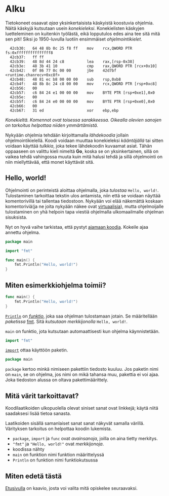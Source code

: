 # Alku
Tietokoneet osaavat _ajaa_ yksinkertaisista käskyistä koostuvia ohjelmia. Näitä käskyjä kutsutaan usein _konekieleksi_. Konekielisten käskyjen luetteleminen on kuitenkin työlästä, eikä lopputulos edes aina tee sitä mitä sen piti! Siksi jo 1950-luvulla luotiin ensimmäiset _ohjelmointikielet_.

```
  42cb30:	64 48 8b 0c 25 f8 ff 	mov    rcx,QWORD PTR fs:0xfffffffffffffff8
  42cb37:	ff ff 
  42cb39:	48 8d 44 24 c8       	lea    rax,[rsp-0x38]
  42cb3e:	48 3b 41 10          	cmp    rax,QWORD PTR [rcx+0x10]
  42cb42:	0f 86 77 0c 00 00    	jbe    42d7bf <runtime.chanrecv+0xc8f>
  42cb48:	48 81 ec b8 00 00 00 	sub    rsp,0xb8
  42cb4f:	48 8b 8c 24 c8 00 00 	mov    rcx,QWORD PTR [rsp+0xc8]
  42cb56:	00 
  42cb57:	c6 84 24 e1 00 00 00 	mov    BYTE PTR [rsp+0xe1],0x0
  42cb5e:	00 
  42cb5f:	c6 84 24 e0 00 00 00 	mov    BYTE PTR [rsp+0xe0],0x0
  42cb66:	00 
  42cb67:	31 ed                	xor    ebp,ebp
```
_Konekieltä. Komennot ovat toisessa sarakkeessa. Oikealla olevien sanojen on tarkoitus helpottaa niiden ymmärtämistä._

Nykyään ohjelmia tehdään kirjoittamalla _lähdekoodia_ jollain ohjelmointikielellä. Koodi voidaan muuttaa konekieleksi _kääntäjällä_ tai sitten voidaan käyttää _tulkkia_, joka tekee lähdekoodin kuvaamat asiat. Tähän oppaaseen on valittu kieli nimeltä __Go__, koska se on yksinkertainen, sillä on vaikea tehdä vahingossa muuta kuin mitä halusi tehdä ja sillä ohjelmointi on niin miellyttävää, että monet käyttävät sitä.

## Hello, world!
Ohjelmointi on perinteistä aloittaa ohjelmalla, joka _tulostaa_ `Hello, world!`. Tulostaminen tarkoittaa tekstin ulos antamista, niin että se voidaan näyttää komentorivillä tai tallentaa tiedostoon. Nykyään voi elää näkemättä koskaan komentoriviä(ja ne joita nykyään näkee ovat [virtuaalisia](https://en.wikipedia.org/wiki/Virtual_console)), mutta ohjelmoijalle tulostaminen on yhä helpoin tapa viestiä ohjelmalla ulkomaailmalle ohjelman sisuksista.

Nyt on hyvä vaihe tarkistaa, että pystyt [ajamaan koodia](setup.md). Kokeile ajaa annettu ohjelma.

```Go
package main

import "fmt"

func main() {
	fmt.Println("Hello, world!")
}

```

## Miten esimerkkiohjelma toimii?
```Go
func main() {
	fmt.Println("Hello, world!")
}
```
[`Println`](https://golang.org/pkg/fmt/#Println) on [_funktio_](funktio.md), joka saa ohjelman tulostamaan jotain. Se määritellään _paketissa_ [fmt](https://golang.org/pkg/fmt/). Sitä _kutsutaan_ _merkkijonolla_ `Hello, world!`.

`main` on funktio, jota kutsutaan automaattisesti kun ohjelma käynnistetään.

```Go
import "fmt"
```
[`import`](import.md) ottaa käyttöön paketin.

```Go
package main
```
`package` kertoo minkä nimiseen pakettiin tiedosto kuuluu. Jos paketin nimi on `main`, se on ohjelma, jos nimi on mikä tahansa muu, pakettia ei voi ajaa. Joka tiedoston alussa on oltava pakettimäärittely.

## Mitä värit tarkoittavat?
Koodilaatikoiden ulkopuolella olevat siniset sanat ovat linkkejä; käytä niitä saadaksesi lisää tietoa sanasta.

Laatikoiden sisällä samanlaiset sanat sanat näkyvät samalla värillä. Värityksen tarkoitus on helpottaa koodin lukemista.

- `package`, `import` ja `func` ovat _avainsanoja_, joilla on aina tietty merkitys.
- `"fmt"` ja `"Hello, world!"` ovat _merkkijonoja_.
- koodissa nähty
 - `main` on funktion nimi funktion määrittelyssä
 - `Println` on funktion nimi funktiokutsussa

## Miten edetä tästä
[Etusivulla](README.md) on kaavio, josta voi valita mitä opiskelee seuraavaksi.
